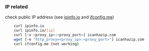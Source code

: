### IP related

check public IP address (see [ipinfo.io](https://ipinfo.io/developers) and [ifconfig.me](http://ifconfig.me/))

```bash
    curl ipinfo.io
    curl ipinfo.io/[ip]
    curl [-x <proxy_ip>:<proxy_port>] icanhazip.com
    wget [-e "http_proxy=<proxy_ip>:<proxy_port>"] icanhazip.com
    curl ifconfig.me (not working)
```

